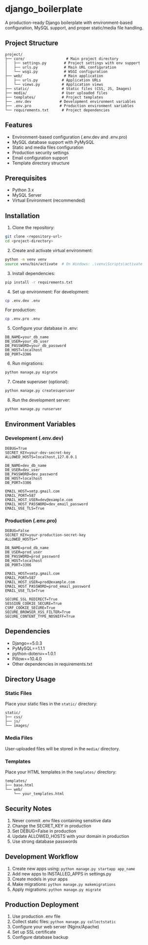 # django_boilerplate

A production-ready Django boilerplate with environment-based configuration, MySQL support, and proper static/media file handling.

## Project Structure
```
project/
├── core/                   # Main project directory
│   ├── settings.py        # Project settings with env support
│   ├── urls.py            # Main URL configuration
│   └── wsgi.py            # WSGI configuration
├── web/                   # Main application
│   ├── urls.py           # Application URLs
│   └── views.py          # Application views
├── static/               # Static files (CSS, JS, Images)
├── media/                # User uploaded files
├── templates/            # Project templates
├── .env.dev             # Development environment variables
├── .env.pro             # Production environment variables
└── requirements.txt      # Project dependencies
```

## Features
- Environment-based configuration (.env.dev and .env.pro)
- MySQL database support with PyMySQL
- Static and media files configuration
- Production security settings
- Email configuration support
- Template directory structure

## Prerequisites
- Python 3.x
- MySQL Server
- Virtual Environment (recommended)

## Installation

1. Clone the repository:
```bash
git clone <repository-url>
cd <project-directory>
```

2. Create and activate virtual environment:
```bash
python -m venv venv
source venv/bin/activate  # On Windows: .\venv\Scripts\activate
```

3. Install dependencies:
```bash
pip install -r requirements.txt
```

4. Set up environment:
For development:
```bash
cp .env.dev .env
```
For production:
```bash
cp .env.pro .env
```

5. Configure your database in .env:
```
DB_NAME=your_db_name
DB_USER=your_db_user
DB_PASSWORD=your_db_password
DB_HOST=localhost
DB_PORT=3306
```

6. Run migrations:
```bash
python manage.py migrate
```

7. Create superuser (optional):
```bash
python manage.py createsuperuser
```

8. Run the development server:
```bash
python manage.py runserver
```

## Environment Variables

### Development (.env.dev)
```
DEBUG=True
SECRET_KEY=your-dev-secret-key
ALLOWED_HOSTS=localhost,127.0.0.1

DB_NAME=dev_db_name
DB_USER=dev_user
DB_PASSWORD=dev_password
DB_HOST=localhost
DB_PORT=3306

EMAIL_HOST=smtp.gmail.com
EMAIL_PORT=587
EMAIL_HOST_USER=dev@example.com
EMAIL_HOST_PASSWORD=dev_email_password
EMAIL_USE_TLS=True
```

### Production (.env.pro)
```
DEBUG=False
SECRET_KEY=your-production-secret-key
ALLOWED_HOSTS=*

DB_NAME=prod_db_name
DB_USER=prod_user
DB_PASSWORD=prod_password
DB_HOST=localhost
DB_PORT=3306

EMAIL_HOST=smtp.gmail.com
EMAIL_PORT=587
EMAIL_HOST_USER=prod@example.com
EMAIL_HOST_PASSWORD=prod_email_password
EMAIL_USE_TLS=True

SECURE_SSL_REDIRECT=True
SESSION_COOKIE_SECURE=True
CSRF_COOKIE_SECURE=True
SECURE_BROWSER_XSS_FILTER=True
SECURE_CONTENT_TYPE_NOSNIFF=True
```

## Dependencies
- Django==5.0.3
- PyMySQL==1.1.1
- python-dotenv==1.0.1
- Pillow==10.4.0
- Other dependencies in requirements.txt

## Directory Usage

### Static Files
Place your static files in the `static/` directory:
```
static/
├── css/
├── js/
└── images/
```

### Media Files
User-uploaded files will be stored in the `media/` directory.

### Templates
Place your HTML templates in the `templates/` directory:
```
templates/
├── base.html
└── web/
    └── your_templates.html
```

## Security Notes
1. Never commit .env files containing sensitive data
2. Change the SECRET_KEY in production
3. Set DEBUG=False in production
4. Update ALLOWED_HOSTS with your domain in production
5. Use strong database passwords

## Development Workflow
1. Create new apps using: `python manage.py startapp app_name`
2. Add new apps to INSTALLED_APPS in settings.py
3. Create models in your apps
4. Make migrations: `python manage.py makemigrations`
5. Apply migrations: `python manage.py migrate`

## Production Deployment
1. Use production .env file
2. Collect static files: `python manage.py collectstatic`
3. Configure your web server (Nginx/Apache)
4. Set up SSL certificate
5. Configure database backup
